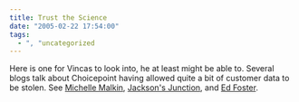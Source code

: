 ```yaml
---
title: Trust the Science
date: "2005-02-22 17:54:00"
tags:
  - ", "uncategorized
---
```

Here is one for Vincas to look into, he at least might
be able to.  Several blogs talk about Choicepoint having
allowed quite a bit of customer data to be stolen.  See <a href="http://michellemalkin.com/archives/001571.htm">Michelle
Malkin</a>, <a href="http://treyjackson.typepad.com/junction/2005/02/choicepoint_wha.html">Jackson's
Junction</a>, and <a href="http://radio.weblogs.com/0123585/2005/02/21.html#a219">Ed
Foster</a>.

